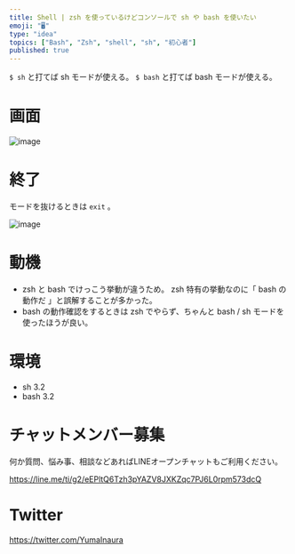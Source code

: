 ```yaml
---
title: Shell | zsh を使っているけどコンソールで sh や bash を使いたい
emoji: "🖥"
type: "idea"
topics: ["Bash", "Zsh", "shell", "sh", "初心者"]
published: true
---
```


`$ sh` と打てば sh モードが使える。
`$ bash` と打てば bash モードが使える。

# 画面

![image](https://qiita-image-store.s3.amazonaws.com/0/89618/12ac1e7f-a002-eb47-c6df-e31d0abcefd1.png)

# 終了

モードを抜けるときは `exit` 。

![image](https://qiita-image-store.s3.amazonaws.com/0/89618/20d99d15-0cb1-a3df-87be-32c1d38a33a3.png)

# 動機

- zsh と bash でけっこう挙動が違うため。 zsh 特有の挙動なのに「 bash の動作だ 」と誤解することが多かった。
- bash の動作確認をするときは zsh でやらず、ちゃんと bash / sh モードを使ったほうが良い。

# 環境

- sh 3.2
- bash 3.2








<!-- Update From Qiita API -->

# チャットメンバー募集


何か質問、悩み事、相談などあればLINEオープンチャットもご利用ください。

https://line.me/ti/g2/eEPltQ6Tzh3pYAZV8JXKZqc7PJ6L0rpm573dcQ





# Twitter


https://twitter.com/YumaInaura


<!-- Update From Qiita API -->


